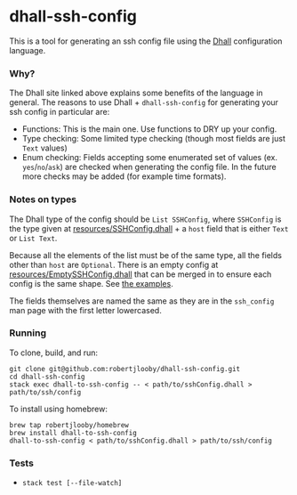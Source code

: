 # dhall-ssh-config

This is a tool for generating an ssh config file using the [Dhall](https://dhall-lang.org/) configuration language.

### Why?

The Dhall site linked above explains some benefits of the language in general. The reasons to use Dhall + `dhall-ssh-config` for generating your ssh config in particular are:

* Functions: This is the main one. Use functions to DRY up your config.
* Type checking: Some limited type checking (though most fields are just `Text` values)
* Enum checking: Fields accepting some enumerated set of values (ex. `yes`/`no`/`ask`) are checked when generating the config file. In the future more checks may be added (for example time formats).

### Notes on types

The Dhall type of the config should be `List SSHConfig`, where `SSHConfig` is the type given at [resources/SSHConfig.dhall](./resources/SSHConfig.dhall) + a `host` field that is either `Text` or `List Text`.

Because all the elements of the list must be of the same type, all the fields other than `host` are `Optional`. There is an empty config at [resources/EmptySSHConfig.dhall](./resources/EmptySSHConfig.dhall) that can be merged in to ensure each config is the same shape. See [the examples](./examples).

The fields themselves are named the same as they are in the `ssh_config` man page with the first letter lowercased.

### Running

To clone, build, and run:

    git clone git@github.com:robertjlooby/dhall-ssh-config.git
    cd dhall-ssh-config
    stack exec dhall-to-ssh-config -- < path/to/sshConfig.dhall > path/to/ssh/config

To install using homebrew:

    brew tap robertjlooby/homebrew
    brew install dhall-to-ssh-config
    dhall-to-ssh-config < path/to/sshConfig.dhall > path/to/ssh/config

### Tests

* `stack test [--file-watch]`
